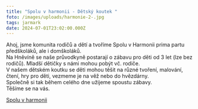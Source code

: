 ```yaml
---
title: "Spolu v harmonii - Dětský koutek "
foto: /images/uploads/harmonie-2-.jpg
tags: jarmark
date: 2024-07-01T23:02:00.000Z
---
```

Ahoj, jsme komunita rodičů a dětí a tvoříme Spolu v Harmonii prima partu předškoláků, ale i domškoláků.\
Na Hněvíně se naše průvodkyně postarají o zábavu pro děti od 3 let (lze bez rodičů). Mladší dětičky s námi mohou pobýt vč. rodiče.\
V našem dětském koutku se děti mohou těšit na různé tvoření, malování, čtení, hry pro děti, vezmeme je na věž nebo do hvězdárny.\
Společně si tak během celého dne užijeme spoustu zábavy.\
Těšíme se na vás.

[Spolu v harmonii](https://www.instagram.com/spolu_v_harmonii)

